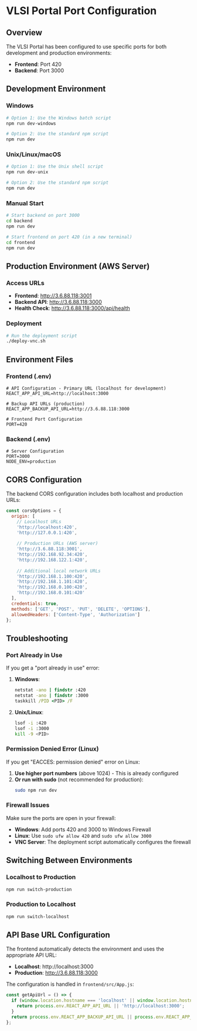 # VLSI Portal Port Configuration

## Overview
The VLSI Portal has been configured to use specific ports for both development and production environments:

- **Frontend**: Port 420
- **Backend**: Port 3000

## Development Environment

### Windows
```bash
# Option 1: Use the Windows batch script
npm run dev-windows

# Option 2: Use the standard npm script
npm run dev
```

### Unix/Linux/macOS
```bash
# Option 1: Use the Unix shell script
npm run dev-unix

# Option 2: Use the standard npm script
npm run dev
```

### Manual Start
```bash
# Start backend on port 3000
cd backend
npm run dev

# Start frontend on port 420 (in a new terminal)
cd frontend
npm run dev
```

## Production Environment (AWS Server)

### Access URLs
- **Frontend**: http://3.6.88.118:3001
- **Backend API**: http://3.6.88.118:3000
- **Health Check**: http://3.6.88.118:3000/api/health

### Deployment
```bash
# Run the deployment script
./deploy-vnc.sh
```

## Environment Files

### Frontend (.env)
```env
# API Configuration - Primary URL (localhost for development)
REACT_APP_API_URL=http://localhost:3000

# Backup API URLs (production)
REACT_APP_BACKUP_API_URL=http://3.6.88.118:3000

# Frontend Port Configuration
PORT=420
```

### Backend (.env)
```env
# Server Configuration
PORT=3000
NODE_ENV=production
```

## CORS Configuration

The backend CORS configuration includes both localhost and production URLs:

```javascript
const corsOptions = {
  origin: [
    // Localhost URLs
    'http://localhost:420',
    'http://127.0.0.1:420',
    
    // Production URLs (AWS server)
    'http://3.6.88.118:3001',
    'http://192.168.92.34:420',
    'http://192.168.122.1:420',
    
    // Additional local network URLs
    'http://192.168.1.100:420',
    'http://192.168.1.101:420',
    'http://192.168.0.100:420',
    'http://192.168.0.101:420'
  ],
  credentials: true,
  methods: ['GET', 'POST', 'PUT', 'DELETE', 'OPTIONS'],
  allowedHeaders: ['Content-Type', 'Authorization']
};
```

## Troubleshooting

### Port Already in Use
If you get a "port already in use" error:

1. **Windows**: 
   ```cmd
   netstat -ano | findstr :420
   netstat -ano | findstr :3000
   taskkill /PID <PID> /F
   ```

2. **Unix/Linux**:
   ```bash
   lsof -i :420
   lsof -i :3000
   kill -9 <PID>
   ```

### Permission Denied Error (Linux)
If you get "EACCES: permission denied" error on Linux:

1. **Use higher port numbers** (above 1024) - This is already configured
2. **Or run with sudo** (not recommended for production):
   ```bash
   sudo npm run dev
   ```

### Firewall Issues
Make sure the ports are open in your firewall:

- **Windows**: Add ports 420 and 3000 to Windows Firewall
- **Linux**: Use `sudo ufw allow 420` and `sudo ufw allow 3000`
- **VNC Server**: The deployment script automatically configures the firewall

## Switching Between Environments

### Localhost to Production
```bash
npm run switch-production
```

### Production to Localhost
```bash
npm run switch-localhost
```

## API Base URL Configuration

The frontend automatically detects the environment and uses the appropriate API URL:

- **Localhost**: http://localhost:3000
- **Production**: http://3.6.88.118:3000

The configuration is handled in `frontend/src/App.js`:

```javascript
const getApiUrl = () => {
  if (window.location.hostname === 'localhost' || window.location.hostname === '127.0.0.1') {
    return process.env.REACT_APP_API_URL || 'http://localhost:3000';
  }
  return process.env.REACT_APP_BACKUP_API_URL || process.env.REACT_APP_API_URL || 'http://localhost:3000';
};
```
